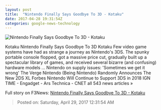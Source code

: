 ```yaml
---
layout: post
title:  "Nintendo Finally Says Goodbye To 3D - Kotaku"
date: 2017-04-28 19:31:54Z
categories: google-news-technology
---
```


![Nintendo Finally Says Goodbye To 3D - Kotaku](https://i.kinja-img.com/gawker-media/image/upload/s--897M4kfX--/c_fill,fl_progressive,g_center,h_450,q_80,w_800/biqslxugwrrcnxhaldgi.jpg)

Kotaku Nintendo Finally Says Goodbye To 3D Kotaku Few video game systems have had as strange a journey as Nintendo's 3DS. The spunky portable console flopped, got a massive price cut, gradually built up a spectacular library of games, and received several bizarre (and confusing) hardware models ... Nintendo on supply issues: 'Sometimes we get it wrong' The Verge Nintendo (Being Nintendo) Randomly Announces The New 2DS XL Forbes Nintendo Will Continue to Support 3DS in 2018 IGN TIME - Engadget - Ars Technica - CNET all 543 news articles »


Full story on F3News: [Nintendo Finally Says Goodbye To 3D - Kotaku](http://www.f3nws.com/n/dSNfP)

> Posted on: Saturday, April 29, 2017 12:31:54 AM
